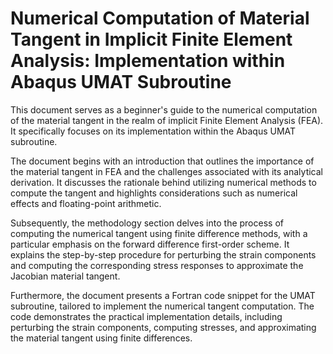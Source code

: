 # Numerical Computation of Material Tangent in Implicit Finite Element Analysis: Implementation within Abaqus UMAT Subroutine

This document serves as a beginner's guide to the numerical computation of the material tangent in the realm of implicit Finite Element Analysis (FEA). It specifically focuses on its implementation within the Abaqus UMAT subroutine.

The document begins with an introduction that outlines the importance of the material tangent in FEA and the challenges associated with its analytical derivation. It discusses the rationale behind utilizing numerical methods to compute the tangent and highlights considerations such as numerical effects and floating-point arithmetic.

Subsequently, the methodology section delves into the process of computing the numerical tangent using finite difference methods, with a particular emphasis on the forward difference first-order scheme. It explains the step-by-step procedure for perturbing the strain components and computing the corresponding stress responses to approximate the Jacobian material tangent.

Furthermore, the document presents a Fortran code snippet for the UMAT subroutine, tailored to implement the numerical tangent computation. The code demonstrates the practical implementation details, including perturbing the strain components, computing stresses, and approximating the material tangent using finite differences.
